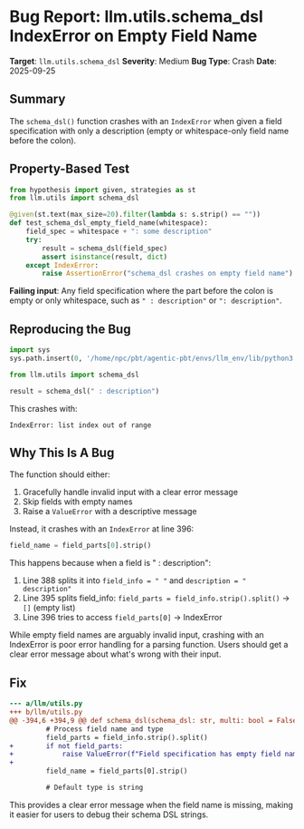 # Bug Report: llm.utils.schema_dsl IndexError on Empty Field Name

**Target**: `llm.utils.schema_dsl`
**Severity**: Medium
**Bug Type**: Crash
**Date**: 2025-09-25

## Summary

The `schema_dsl()` function crashes with an `IndexError` when given a field specification with only a description (empty or whitespace-only field name before the colon).

## Property-Based Test

```python
from hypothesis import given, strategies as st
from llm.utils import schema_dsl

@given(st.text(max_size=20).filter(lambda s: s.strip() == ""))
def test_schema_dsl_empty_field_name(whitespace):
    field_spec = whitespace + ": some description"
    try:
        result = schema_dsl(field_spec)
        assert isinstance(result, dict)
    except IndexError:
        raise AssertionError("schema_dsl crashes on empty field name")
```

**Failing input**: Any field specification where the part before the colon is empty or only whitespace, such as `" : description"` or `": description"`.

## Reproducing the Bug

```python
import sys
sys.path.insert(0, '/home/npc/pbt/agentic-pbt/envs/llm_env/lib/python3.13/site-packages')

from llm.utils import schema_dsl

result = schema_dsl(" : description")
```

This crashes with:
```
IndexError: list index out of range
```

## Why This Is A Bug

The function should either:
1. Gracefully handle invalid input with a clear error message
2. Skip fields with empty names
3. Raise a `ValueError` with a descriptive message

Instead, it crashes with an `IndexError` at line 396:
```python
field_name = field_parts[0].strip()
```

This happens because when a field is " : description":
1. Line 388 splits it into `field_info = " "` and `description = " description"`
2. Line 395 splits field_info: `field_parts = field_info.strip().split()` → `[]` (empty list)
3. Line 396 tries to access `field_parts[0]` → IndexError

While empty field names are arguably invalid input, crashing with an IndexError is poor error handling for a parsing function. Users should get a clear error message about what's wrong with their input.

## Fix

```diff
--- a/llm/utils.py
+++ b/llm/utils.py
@@ -394,6 +394,9 @@ def schema_dsl(schema_dsl: str, multi: bool = False) -> Dict[str, Any]:
         # Process field name and type
         field_parts = field_info.strip().split()
+        if not field_parts:
+            raise ValueError(f"Field specification has empty field name: '{field}'")
+
         field_name = field_parts[0].strip()

         # Default type is string
```

This provides a clear error message when the field name is missing, making it easier for users to debug their schema DSL strings.